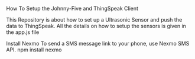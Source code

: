 How To Setup the Johnny-Five and ThingSpeak Client

This Repository is about how to set up a Ultrasonic Sensor and push the data to ThingSpeak.
All the details on how to setup the sensors is given in the app.js file

Install Nexmo 
To send a SMS message link to your phone, use Nexmo SMS API.
npm install nexmo




